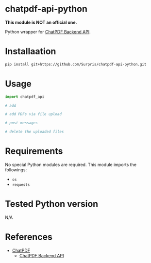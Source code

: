 # chatpdf-api-python

**This module is NOT an official one.**

Python wrapper for [ChatPDF Backend API](https://www.chatpdf.com/docs/api/backend).

# Installaation

```sh
pip install git+https://github.com/Surpris/chatpdf-api-python.git
```

# Usage

```python
import chatpdf_api

# add 

# add PDFs via file upload

# post messages

# delete the uploaded files

```

# Requirements

No special Python modules are required. This module imports the followings:

* `os`
* `requests`

# Tested Python version

N/A

# References

* [ChatPDF](https://www.chatpdf.com/)
    * [ChatPDF Backend API](https://www.chatpdf.com/docs/api/backend)
